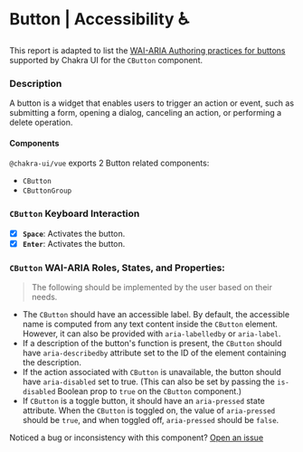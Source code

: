 # Button | Accessibility ♿️

This report is adapted to list the [WAI-ARIA Authoring practices for buttons](https://www.w3.org/WAI/ARIA/apg/patterns/button/) supported by Chakra UI for the `CButton` component.

### Description

A button is a widget that enables users to trigger an action or event, such as submitting a form, opening a dialog, canceling an action, or performing a delete operation.

#### Components

`@chakra-ui/vue` exports 2 Button related components:

- `CButton`
- `CButtonGroup`

### `CButton` Keyboard Interaction

- [x] **`Space`**: Activates the button.
- [x] **`Enter`**: Activates the button.

### `CButton` WAI-ARIA Roles, States, and Properties:

> The following should be implemented by the user based on their needs.

- The `CButton` should have an accessible label. By default, the accessible name is computed from any text content inside the `CButton` element. However, it can also be provided with `aria-labelledby` or `aria-label`.
- If a description of the button's function is present, the `CButton` should have `aria-describedby` attribute set to the ID of the element containing the description.
- If the action associated with `CButton` is unavailable, the button should have `aria-disabled` set to true. (This can also be set by passing the `is-disabled` Boolean prop to `true` on the `CButton` component.)
- If `CButton` is a toggle button, it should have an `aria-pressed` state attribute. When the `CButton` is toggled on, the value of `aria-pressed` should be `true`, and when toggled off, `aria-pressed` should be `false`.

Noticed a bug or inconsistency with this component? [Open an issue](https://github.com/chakra-ui/chakra-ui-vue/issues/new/choose)

